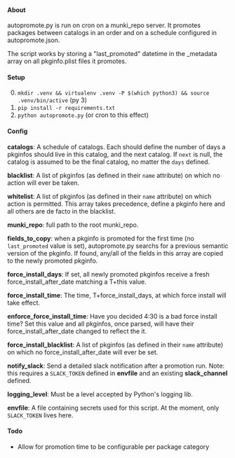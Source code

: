 #### About

autopromote.py is run on cron on a munki_repo server. It promotes packages between
catalogs in an order and on a schedule configured in autopromote.json.

The script works by storing a "last_promoted" datetime in the \_metadata array on all
pkginfo.plist files it promotes.

#### Setup

0. `mkdir .venv && virtualenv .venv -P $(which python3) && source .venv/bin/active` (py 3)
1. `pip install -r requirements.txt`
2. `python autopromote.py` (or cron to this effect)

#### Config

__catalogs__: A schedule of catalogs. Each should define the number of days a pkginfos
should live in this catalog, and the next catalog. If `next` is null, the catalog is
assumed to be the final catalog, no matter the `days` defined.

__blacklist__: A list of pkginfos (as defined in their `name` attribute) on which no
action will ever be taken.

__whitelist__: A list of pkginfos (as defined in their `name` attribute) on which action
is permitted. This array takes precedence, define a pkginfo here and all others are
de facto in the blacklist.

__munki_repo__: full path to the root munki_repo.

__fields_to_copy__: when a pkginfo is promoted for the first time (no `last_promoted`
value is set), autopromote.py searchs for a previous semantic version of the pkginfo.
If found, any/all of the fields in this array are copied to the newly promoted pkginfo.

__force_install_days__: If set, all newly promoted pkginfos receive a fresh force_install_after_date matching a T+this value.

__force_install_time__: The time, T+force_install_days, at which force install will take
effect.

__enforce_force_install_time__: Have you decided 4:30 is a bad force install time? Set this value and all pkginfos, once parsed, will have their force_install_after_date changed to reflect the it.

__force_install_blacklist__: A list of pkginfos (as defined in their `name` attribute) on which no force_install_after_date will ever be set.

__notify_slack__: Send a detailed slack notification after a promotion run. Note: this requires a `SLACK_TOKEN` defined in __envfile__ and an existing __slack_channel__ defined.

__logging_level__: Must be a level accepted by Python's logging lib.

__envfile__: A file containing secrets used for this script. At the moment, only `SLACK_TOKEN` lives here.

#### Todo

- Allow for promotion time to be configurable per package category
